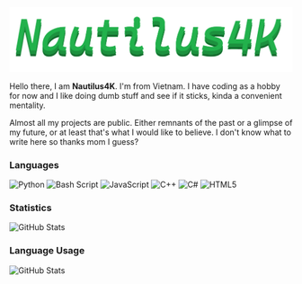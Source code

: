 ![Nautilus4K](/ColorPalletes.png)

Hello there, I am **Nautilus4K**. I'm from Vietnam.
I have coding as a hobby for now and I like doing dumb stuff and see if it sticks, kinda a convenient mentality.

Almost all my projects are public. Either remnants of the past or a glimpse of my future, or at least that's what I would like to believe.
I don't know what to write here so thanks mom I guess?

### Languages
![Python](https://img.shields.io/badge/python-3670A0?style=for-the-badge&logo=python&logoColor=ffdd54)
![Bash Script](https://img.shields.io/badge/bash_script-%23121011.svg?style=for-the-badge&logo=gnu-bash&logoColor=white)
![JavaScript](https://img.shields.io/badge/javascript-%23323330.svg?style=for-the-badge&logo=javascript&logoColor=%23F7DF1E)
![C++](https://img.shields.io/badge/c++-%2300599C.svg?style=for-the-badge&logo=c%2B%2B&logoColor=white)
![C#](https://img.shields.io/badge/c%23-%23239120.svg?style=for-the-badge&logo=csharp&logoColor=white)
![HTML5](https://img.shields.io/badge/html5-%23E34F26.svg?style=for-the-badge&logo=html5&logoColor=white)

### Statistics
![GitHub Stats](https://github-readme-stats.vercel.app/api?username=nautilus4k&theme=dark&show_icons=true&hide_border=true&count_private=true)

### Language Usage
![GitHub Stats](https://github-readme-stats.vercel.app/api/top-langs/?username=nautilus4k&theme=dark&show_icons=true&hide_border=true&layout=compact)
